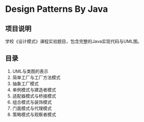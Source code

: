 # Design Patterns By Java

## 项目说明

学校《设计模式》课程实验题目，包含完整的Java实现代码与UML图。

## 目录

1. UML与类图的表示 
2. 简单工厂与工厂方法模式
3. 抽象工厂模式
4. 单例模式与建造者模式
5. 适配器模式与桥接模式
6. 组合模式与装饰模式
7. 门面模式与代理模式
8. 策略模式与观察者模式
